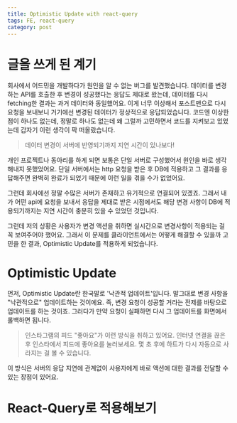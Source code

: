 ```yaml
---
title: Optimistic Update with react-query
tags: FE, react-query
category: post
---
```


# 글을 쓰게 된 계기

회사에서 어드민을 개발하다가 원인을 알 수 없는 버그를 발견했습니다.
데이터를 변경하는 API를 호출한 후 변경이 성공했다는 응답도 제대로 왔는데, 데이터를 다시 fetching한 결과는 과거 데이터와 동일했어요.
이게 너무 이상해서 포스트맨으로 다시 요청을 보내보니 거기에선 변경된 데이터가 정상적으로 응답되었습니다.
코드엔 이상한 점이 하나도 없는데, 정말로 하나도 없는데 왜 그럴까 고민하면서 코드를 지켜보고 있었는데 갑자기 이런 생각이 팍 떠올랐습니다.

> 데이터 변경이 서버에 반영되기까지 지연 시간이 있나보다!

개인 프로젝트나 동아리를 하게 되면 보통은 단일 서버로 구성했어서 원인을 바로 생각해내지 못했었어요.
단일 서버에서는 http 요청을 받은 후 DB에 적용하고 그 결과를 응답해주면 완벽히 완료가 되었기 때문에 이런 일을 겪을 수가 없었어요.

그런데 회사에선 정말 수많은 서버가 존재하고 유기적으로 연결되어 있겠죠. 그래서 내가 어떤 api에 요청을 보내서 응답을 제대로 받은 시점에서도 해당 변경 사항이 DB에 적용되기까지는 지연 시간이 충분히 있을 수 있었던 것입니다.


그런데 저의 상황은 사용자가 변경 액션을 취하면 실시간으로 변경사항이 적용되는 걸 꼭 보여주어야 했어요.
그래서 이 문제를 클라이언트에서는 어떻게 해결할 수 있을까 고민을 한 결과, 
Optimistic Update를 적용하게 되었습니다.

# Optimistic Update
먼저, Optimistic Update란 한국말로 '낙관적 업데이트'입니다.
말그대로 변경 사항을 "낙관적으로" 업데이트하는 것이에요. 즉, 변경 요청이 성공할 거라는 전제를 바탕으로 업데이트를 하는 것이죠.
그러다가 만약 요청이 실패하면 다시 그 업데이트를 화면에서 롤백하면 됩니다.

> 인스타그램의 피드 "좋아요"가 이런 방식을 취하고 있어요.
> 인터넷 연결을 끊은 후 인스타에서 피드에 좋아요를 눌러보세요. 몇 초 후에 하트가 다시 자동으로 사라지는 걸 볼 수 있습니다.

이 방식은 서버의 응답 지연에 관계없이 사용자에게 바로 액션에 대한 결과를 전달할 수 있는 장점이 있어요.

# React-Query로 적용해보기

